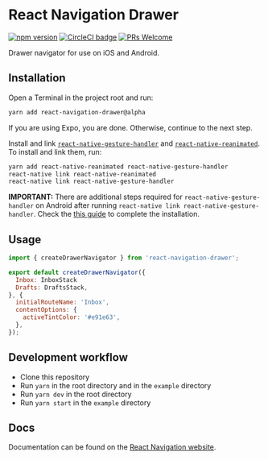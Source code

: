 # React Navigation Drawer

[![npm version](https://badge.fury.io/js/react-navigation-drawer.svg)](https://npmjs.org/react-navigation-drawer) [![CircleCI badge](https://circleci.com/gh/react-navigation/drawer/tree/master.svg?style=shield)](https://circleci.com/gh/react-navigation/drawer/tree/master) [![PRs Welcome](https://img.shields.io/badge/PRs-welcome-brightgreen.svg)](https://reactnavigation.org/docs/contributing.html)

Drawer navigator for use on iOS and Android.

## Installation

Open a Terminal in the project root and run:

```sh
yarn add react-navigation-drawer@alpha
```

If you are using Expo, you are done. Otherwise, continue to the next step.

Install and link [`react-native-gesture-handler`](https://github.com/kmagiera/react-native-gesture-handler) and [`react-native-reanimated`](https://github.com/kmagiera/react-native-reanimated). To install and link them, run:

```sh
yarn add react-native-reanimated react-native-gesture-handler
react-native link react-native-reanimated
react-native link react-native-gesture-handler
```

**IMPORTANT:** There are additional steps required for `react-native-gesture-handler` on Android after running `react-native link react-native-gesture-handler`. Check the [this guide](https://kmagiera.github.io/react-native-gesture-handler/docs/getting-started.html) to complete the installation.

## Usage

```js
import { createDrawerNavigator } from 'react-navigation-drawer';

export default createDrawerNavigator({
  Inbox: InboxStack
  Drafts: DraftsStack,
}, {
  initialRouteName: 'Inbox',
  contentOptions: {
    activeTintColor: '#e91e63',
  },
});
```

## Development workflow

- Clone this repository
- Run `yarn` in the root directory and in the `example` directory
- Run `yarn dev` in the root directory
- Run `yarn start` in the `example` directory

## Docs

Documentation can be found on the [React Navigation website](https://reactnavigation.org/docs/en/drawer-navigator.html).
